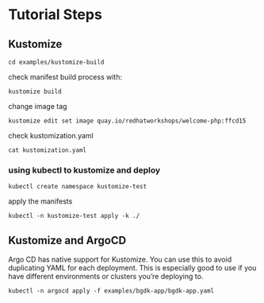 # Tutorial Steps

## Kustomize
```
cd examples/kustomize-build
```

check manifest build process with:
```
kustomize build
```

change image tag
```
kustomize edit set image quay.io/redhatworkshops/welcome-php:ffcd15
```

check kustomization.yaml
```
cat kustomization.yaml
```

### using kubectl to kustomize and deploy
```
kubectl create namespace kustomize-test
```

apply the manifests
```
kubectl -n kustomize-test apply -k ./
```


## Kustomize and ArgoCD
Argo CD has native support for Kustomize. You can use this to avoid duplicating YAML for each deployment. This is especially good to use if you have different environments or clusters you’re deploying to.

```
kubectl -n argocd apply -f examples/bgdk-app/bgdk-app.yaml
```
